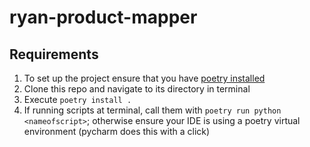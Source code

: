 # ryan-product-mapper

## Requirements
1. To set up the project ensure that you have [poetry installed](https://python-poetry.org/docs/)
1. Clone this repo and navigate to its directory in terminal
1. Execute `poetry install .`
1. If running scripts at terminal, call them with `poetry run python <nameofscript>`; otherwise ensure your IDE is using a poetry virtual environment (pycharm does this with a click)
